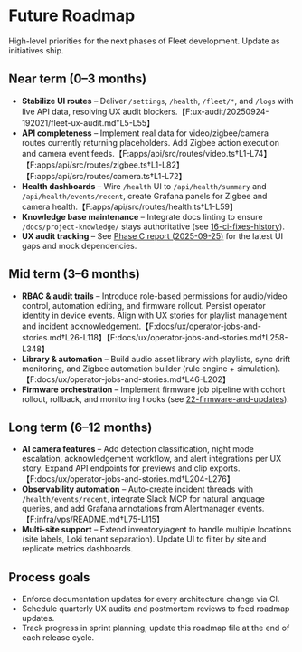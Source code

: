 # Future Roadmap

High-level priorities for the next phases of Fleet development. Update as initiatives ship.

## Near term (0–3 months)

- **Stabilize UI routes** – Deliver `/settings`, `/health`, `/fleet/*`, and `/logs` with live API data, resolving UX audit blockers.【F:ux-audit/20250924-192021/fleet-ux-audit.md†L5-L55】
- **API completeness** – Implement real data for video/zigbee/camera routes currently returning placeholders. Add Zigbee action execution and camera event feeds.【F:apps/api/src/routes/video.ts†L1-L74】【F:apps/api/src/routes/zigbee.ts†L1-L82】【F:apps/api/src/routes/camera.ts†L1-L72】
- **Health dashboards** – Wire `/health` UI to `/api/health/summary` and `/api/health/events/recent`, create Grafana panels for Zigbee and camera health.【F:apps/api/src/routes/health.ts†L1-L59】
- **Knowledge base maintenance** – Integrate docs linting to ensure `/docs/project-knowledge/` stays authoritative (see [16-ci-fixes-history](./16-ci-fixes-history.md)).
- **UX audit tracking** – See [Phase C report (2025-09-25)](../ux/audit/phaseC-20250925.md) for the latest UI gaps and mock dependencies.

## Mid term (3–6 months)

- **RBAC & audit trails** – Introduce role-based permissions for audio/video control, automation editing, and firmware rollout. Persist operator identity in device events. Align with UX stories for playlist management and incident acknowledgement.【F:docs/ux/operator-jobs-and-stories.md†L26-L118】【F:docs/ux/operator-jobs-and-stories.md†L258-L348】
- **Library & automation** – Build audio asset library with playlists, sync drift monitoring, and Zigbee automation builder (rule engine + simulation).【F:docs/ux/operator-jobs-and-stories.md†L46-L202】
- **Firmware orchestration** – Implement firmware job pipeline with cohort rollout, rollback, and monitoring hooks (see [22-firmware-and-updates](./22-firmware-and-updates.md)).

## Long term (6–12 months)

- **AI camera features** – Add detection classification, night mode escalation, acknowledgement workflow, and alert integrations per UX story. Expand API endpoints for previews and clip exports.【F:docs/ux/operator-jobs-and-stories.md†L204-L276】
- **Observability automation** – Auto-create incident threads with `/health/events/recent`, integrate Slack MCP for natural language queries, and add Grafana annotations from Alertmanager events.【F:infra/vps/README.md†L75-L115】
- **Multi-site support** – Extend inventory/agent to handle multiple locations (site labels, Loki tenant separation). Update UI to filter by site and replicate metrics dashboards.

## Process goals

- Enforce documentation updates for every architecture change via CI. 
- Schedule quarterly UX audits and postmortem reviews to feed roadmap updates. 
- Track progress in sprint planning; update this roadmap file at the end of each release cycle.
